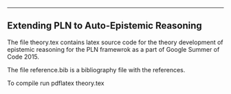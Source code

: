 

------------------------------------------------
Extending PLN to Auto-Epistemic Reasoning
------------------------------------------------


The file theory.tex contains latex source code for the theory development of epistemic reasoning for the PLN framewrok as a part of Google Summer of Code 2015.

The file reference.bib is a bibliography file with the references. 

To compile run pdflatex theory.tex

